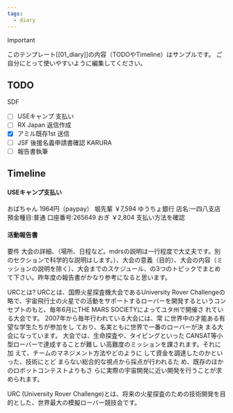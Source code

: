 ```yaml
---
tags:
  - diary
---
```

> [!IMPORTANT]
> このテンプレート[[01_diary]]の内容（TODOやTimeline）はサンプルです。
> ご自分にとって使いやすいように編集してください。

## TODO
SDF
- [ ] USEキャンプ 支払い
- [ ] RX Japan 返信作成
- [x] アミル既存1st 送信
- [ ] JSF 後援名義申請書確認
KARURA
- [ ] 報告書執筆

## Timeline
#### USEキャンプ支払い
おばちゃん 1964円（paypay）
堀先輩
	￥7,594
	ゆうちょ銀行
	店名:一四八支店
	預金種目:普通
	口座番号:265649
おぎ
	￥2,804
	支払い方法を確認

#### 活動報告書
要件
大会の詳細、（場所、日程など。mdrsの説明は一行程度で大丈夫です。別のセクションで科学的な説明はします。）、大会の意義（目的）、大会の内容（ミッションの説明を除く）、大会までのスケジュール、の3つのトピックでまとめて下さい。昨年度の報告書がかなり参考になると思います。

URCとは?
URCとは、国際火星探査機大会であるUniversity Rover Challengeの略で、宇宙飛行士の火星での活動をサポートするローバーを開発するというコンセプトのもと、毎年6月にTHE MARS SOCIETYによってユタ州で開催さ
れている大会です。
2007年から毎年行われている大会には、常
に世界中の才能ある有望な学生たちが参加をし
ており、名実ともに世界で一番のローバーが決
まる大会になっています。
大会では、生命探査や、タイピングといった
CANSAT等小型ローバーで達成することが難し
い高難度のミッションを課されます。それに加
えて、チームのマネジメント方法やどのように
して資金を調達したのかといった、技術にとど
まらない総合的な視点から採点が行われるた
め、既存のほかのロボットコンテストよりもさ
らに実際の宇宙開発に近い開発を行うことが求
められます。

 URC (University Rover Challenge)とは、将来の火星探査のための技術開発を目的とした、世界最大の模擬ローバー競技会です。　　                                                                                                                                                                                                                                                                                                                                                                                                                                                                                                                                                                                                                                                                                                                                                                                                                                                                                                                                                                                                                         